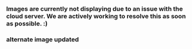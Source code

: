 ### Images are currently not displaying due to an issue with the cloud server. We are actively working to resolve this as soon as possible. :) ###

### alternate image updated ###